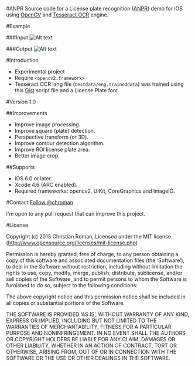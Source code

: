 #ANPR
Source code for a License plate recognition ([ANPR]) demo for iOS using [OpenCV] and [Tesseract OCR] engine.

#Example

###Input
![Alt text](https://raw.github.com/chroman/ANPR/master/input.png "Input")

###Output
![Alt text](https://raw.github.com/chroman/ANPR/master/output.png "Output")

#Introduction
  - Experimental project
  - Require `<opencv2.framework>`
  - Tesseract OCR lang file (`testdata/eng.traineddata`) was trained using this [Gist] script file and a License Plate font.

#Version
1.0

##Improvements
* Improve image processing.
* Improve square (plate) detection.
* Perspective transform (or 3D).
* Improve contour detection algorithm.
* Improve ROI license plate area.
* Better image crop.

##Supports
* iOS 6.0 or later.
* Xcode 4.6 (ARC enabled).
* Required frameworks: opencv2, UIKit, CoreGraphics and ImageIO.

#Contact
<a href="https://twitter.com/chroman">Follow @chroman</a>

I'm open to any pull request that can improve this project.

#License

Copyright (c) 2013 Christian Roman, Licensed under the MIT license (http://www.opensource.org/licenses/mit-license.php)

Permission is hereby granted, free of charge, to any person obtaining a copy of this software and associated documentation files (the ‘Software’), to deal in the Software without restriction, including without limitation the rights to use, copy, modify, merge, publish, distribute, sublicense, and/or sell copies of the Software, and to permit persons to whom the Software is furnished to do so, subject to the following conditions:

The above copyright notice and this permission notice shall be included in all copies or substantial portions of the Software.

THE SOFTWARE IS PROVIDED ‘AS IS’, WITHOUT WARRANTY OF ANY KIND, EXPRESS OR IMPLIED, INCLUDING BUT NOT LIMITED TO THE WARRANTIES OF MERCHANTABILITY, FITNESS FOR A PARTICULAR PURPOSE AND NONINFRINGEMENT. IN NO EVENT SHALL THE AUTHORS OR COPYRIGHT HOLDERS BE LIABLE FOR ANY CLAIM, DAMAGES OR OTHER LIABILITY, WHETHER IN AN ACTION OF CONTRACT, TORT OR OTHERWISE, ARISING FROM, OUT OF OR IN CONNECTION WITH THE SOFTWARE OR THE USE OR OTHER DEALINGS IN THE SOFTWARE.

[ANPR]: http://en.wikipedia.org/wiki/Automatic_number_plate_recognition
[Tesseract OCR]: https://code.google.com/p/tesseract-ocr/
[OpenCV]: http://opencv.org/
[Gist]: https://gist.github.com/chroman/5745206